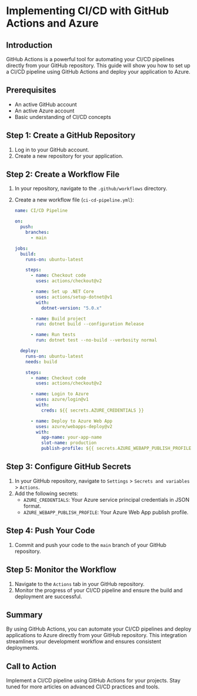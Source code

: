 # Implementing CI/CD with GitHub Actions and Azure

## Introduction

GitHub Actions is a powerful tool for automating your CI/CD pipelines directly from your GitHub repository. This guide will show you how to set up a CI/CD pipeline using GitHub Actions and deploy your application to Azure.

## Prerequisites

- An active GitHub account
- An active Azure account
- Basic understanding of CI/CD concepts

## Step 1: Create a GitHub Repository

1. Log in to your GitHub account.
2. Create a new repository for your application.

## Step 2: Create a Workflow File

1. In your repository, navigate to the `.github/workflows` directory.
2. Create a new workflow file (`ci-cd-pipeline.yml`):

   ```yaml
   name: CI/CD Pipeline

   on:
     push:
       branches:
         - main

   jobs:
     build:
       runs-on: ubuntu-latest

       steps:
         - name: Checkout code
           uses: actions/checkout@v2

         - name: Set up .NET Core
           uses: actions/setup-dotnet@v1
           with:
             dotnet-version: "5.0.x"

         - name: Build project
           run: dotnet build --configuration Release

         - name: Run tests
           run: dotnet test --no-build --verbosity normal

     deploy:
       runs-on: ubuntu-latest
       needs: build

       steps:
         - name: Checkout code
           uses: actions/checkout@v2

         - name: Login to Azure
           uses: azure/login@v1
           with:
             creds: ${{ secrets.AZURE_CREDENTIALS }}

         - name: Deploy to Azure Web App
           uses: azure/webapps-deploy@v2
           with:
             app-name: your-app-name
             slot-name: production
             publish-profile: ${{ secrets.AZURE_WEBAPP_PUBLISH_PROFILE }}
   ```

## Step 3: Configure GitHub Secrets

1. In your GitHub repository, navigate to `Settings` > `Secrets and variables` > `Actions`.
2. Add the following secrets:
   - `AZURE_CREDENTIALS`: Your Azure service principal credentials in JSON format.
   - `AZURE_WEBAPP_PUBLISH_PROFILE`: Your Azure Web App publish profile.

## Step 4: Push Your Code

1. Commit and push your code to the `main` branch of your GitHub repository.

## Step 5: Monitor the Workflow

1. Navigate to the `Actions` tab in your GitHub repository.
2. Monitor the progress of your CI/CD pipeline and ensure the build and deployment are successful.

## Summary

By using GitHub Actions, you can automate your CI/CD pipelines and deploy applications to Azure directly from your GitHub repository. This integration streamlines your development workflow and ensures consistent deployments.

## Call to Action

Implement a CI/CD pipeline using GitHub Actions for your projects. Stay tuned for more articles on advanced CI/CD practices and tools.
